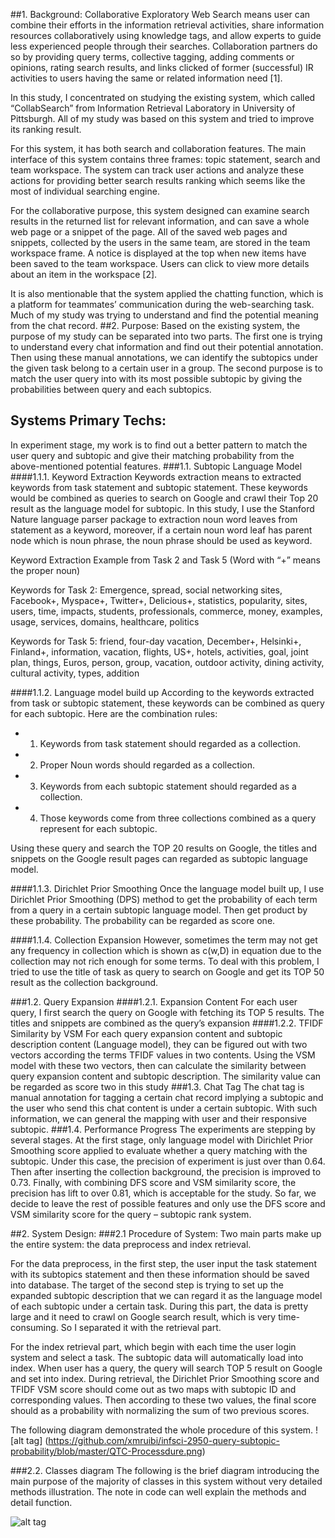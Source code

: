 
##1.	Background:
Collaborative Exploratory Web Search means user can combine their efforts in the information retrieval activities, share information resources collaboratively using knowledge tags, and allow experts to guide less experienced people through their searches. Collaboration partners do so by providing query terms, collective tagging, adding comments or opinions, rating search results, and links clicked of former (successful) IR activities to users having the same or related information need [1].

In this study, I concentrated on studying the existing system, which called “CollabSearch” from Information Retrieval Laboratory in University of Pittsburgh.  All of my study was based on this system and tried to improve its ranking result. 

For this system, it has both search and collaboration features. The main interface of this system contains three frames: topic statement, search and team workspace. The system can track user actions and analyze these actions for providing better search results ranking which seems like the most of individual searching engine. 

For the collaborative purpose, this system designed can examine search results in the returned list for relevant information, and can save a whole web page or a snippet of the page. All of the saved web pages and snippets, collected by the users in the same team, are stored in the team workspace frame. A notice is displayed at the top when new items have been saved to the team workspace. Users can click to view more details about an item in the workspace [2]. 

It is also mentionable that the system applied the chatting function, which is a platform for teammates’ communication during the web-searching task. Much of my study was trying to understand and find the potential meaning from the chat record. 
##2.	Purpose:
Based on the existing system, the purpose of my study can be separated into two parts. The first one is trying to understand every chat information and find out their potential annotation. Then using these manual annotations, we can identify the subtopics under the given task belong to a certain user in a group.  The second purpose is to match the user query into with its most possible subtopic by giving the probabilities between query and each subtopics. 


## Systems Primary Techs:
In experiment stage, my work is to find out a better pattern to match the user query and subtopic and give their matching probability from the above-mentioned potential features. 
###1.1.	Subtopic Language Model
####1.1.1.	Keyword Extraction
Keywords extraction means to extracted keywords from task statement and subtopic statement. These keywords would be combined as queries to search on Google and crawl their Top 20 result as the language model for subtopic. 
In this study, I use the Stanford Nature language parser package to extraction noun word leaves from statement as a keyword, moreover, if a certain noun word leaf has parent node which is noun phrase, the noun phrase should be used as keyword.

Keyword Extraction Example from Task 2 and Task 5
(Word with “+” means the proper noun)

Keywords for Task 2: 
Emergence, spread, social networking sites, Facebook+, Myspace+, Twitter+, Delicious+, statistics, popularity, sites, users, time, impacts, students, professionals, commerce, money, examples, usage, services, domains, healthcare, politics

Keywords for Task 5:
 friend, four-day vacation, December+, Helsinki+, Finland+, information, vacation, flights, US+, hotels, activities, goal, joint plan, things, Euros, person, group, vacation, outdoor activity, dining activity, cultural activity, types, addition

####1.1.2.	Language model build up
According to the keywords extracted from task or subtopic statement, these keywords can be combined as query for each subtopic. Here are the combination rules: 

 - 1)	Keywords from task statement should regarded as a collection. 
 - 2)	Proper Noun words should regarded as a collection.
 - 3)	Keywords from each subtopic statement should regarded as a collection.
 - 4)	Those keywords come from three collections combined as a query represent for each subtopic.

Using these query and search the TOP 20 results on Google, the titles and snippets on the Google result pages can regarded as subtopic language model.

####1.1.3.	Dirichlet Prior Smoothing
Once the language model built up, I use Dirichlet Prior Smoothing (DPS) method to get the probability of each term from a query in a certain subtopic language model. Then get product by these probability. The probability can be regarded as score one.

####1.1.4.	Collection Expansion
However, sometimes the term may not get any frequency in collection which is shown as c(w,D) in equation due to the collection may not rich enough for some terms. To deal with this problem, I tried to use the title of task as query to search on Google and get its TOP 50 result as the collection background.

###1.2.	Query Expansion
####1.2.1.	Expansion Content
For each user query, I first search the query on Google with fetching its TOP 5 results. The titles and snippets are combined as the query’s expansion
####1.2.2.	TFIDF Similarity by VSM
For each query expansion content and subtopic description content (Language model), they can be figured out with two vectors according the terms TFIDF values in two contents. Using the VSM model with these two vectors, then can calculate the similarity between query expansion content and subtopic description. The similarity value can be regarded as score two in this study
###1.3.	Chat Tag
The chat tag is manual annotation for tagging a certain chat record implying a subtopic and the user who send this chat content is under a certain subtopic. With such information, we can general the mapping with user and their responsive subtopic.
###1.4.	Performance Progress
The experiments are stepping by several stages. At the first stage, only language model with Dirichlet Prior Smoothing score applied to evaluate whether a query matching with the subtopic. Under this case, the precision  of experiment is just over than 0.64. Then after inserting the collection background, the precision is improved to 0.73. Finally, with combining DFS score and VSM similarity score, the precision has lift to over 0.81, which is acceptable for the study. So far, we decide to leave the rest of possible features and only use the DFS score and VSM similarity score for the query – subtopic rank system.

##2. System Design:
###2.1 Procedure of System: 
Two main parts make up the entire system: the data preprocess and index retrieval. 

For the data preprocess, in the first step, the user input the task statement with its subtopics statement and then these information should be saved into database. 
The target of the second step is trying to set up the expanded subtopic description that we can regard it as the language model of each subtopic under a certain task. During this part, the data is pretty large and it need to crawl on Google search result, which is very time-consuming. So I separated it with the retrieval part. 

For the index retrieval part, which begin with each time the user login system and select a task. The subtopic data will automatically load into index. When user has a query, the query will search TOP 5 result on Google and set into index. During retrieval, the Dirichlet Prior Smoothing score and TFIDF VSM score should come out as two maps with subtopic ID and corresponding values. Then according to these two values, the final score should as a probability with normalizing the sum of two previous scores.

The following diagram demonstrated the whole procedure of this system. 
![alt tag] (https://github.com/xmruibi/infsci-2950-query-subtopic-probability/blob/master/QTC-Processdure.png)


###2.2.	Classes diagram
The following is the brief diagram introducing the main purpose of the majority of classes in this system without very detailed methods illustration. The note in code can well explain the methods and detail function. 

![alt tag](https://github.com/xmruibi/infsci-2950-query-subtopic-probability/blob/master/Untitled%20Diagram.png)
